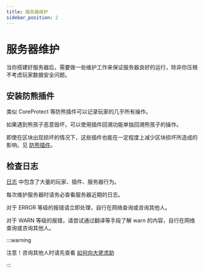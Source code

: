 ```yaml
---
title: 服务器维护
sidebar_position: 2
---
```


# 服务器维护

当你搭建好服务器后，需要做一些维护工作来保证服务器良好的运行，除非你压根不考虑玩家数据安全问题。

## 安装防熊插件

类似 CoreProtect 等防熊插件可以记录玩家的几乎所有操作。

如果遇到熊孩子恶意毁坏，可以使用插件回溯功能单独回溯熊孩子的操作。

即使在区块出现损坏的情况下，这些插件也能在一定程度上减少区块损坏所造成的影响。见 [防熊插件](https://nitwikit.8aka.org/Java/AntiGrief)。

## 检查日志

[日志](/docs/start/basic/what-is-log.md) 中包含了大量的玩家、插件、服务器行为。

每次维护服务器时请务必查看服务器近期的日志。

对于 ERROR 等级的报错请立即处理，自行在网络查询或咨询其他人。

对于 WARN 等级的报错，请尝试通过翻译等手段了解 warn 的内容，自行在网络查询或咨询其他人。

:::warning

注意！咨询其他人时请先查看 [如何向大佬求助](/docs/start/ask-for-help.md)

:::
